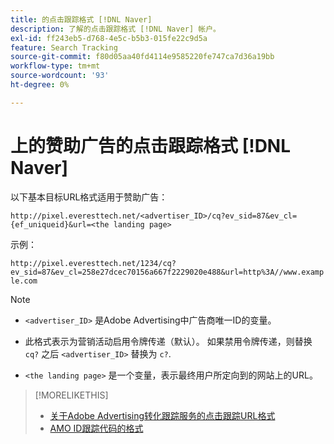 ```yaml
---
title: 的点击跟踪格式 [!DNL Naver]
description: 了解的点击跟踪格式 [!DNL Naver] 帐户。
exl-id: ff243eb5-d768-4e5c-b5b3-015fe22c9d5a
feature: Search Tracking
source-git-commit: f80d05aa40fd4114e9585220fe747ca7d36a19bb
workflow-type: tm+mt
source-wordcount: '93'
ht-degree: 0%

---
```


# 上的赞助广告的点击跟踪格式 [!DNL Naver]

以下基本目标URL格式适用于赞助广告：

`http://pixel.everesttech.net/<advertiser_ID>/cq?ev_sid=87&ev_cl={ef_uniqueid}&url=<the landing page>`

示例：

`http://pixel.everesttech.net/1234/cq?ev_sid=87&ev_cl=258e27dcec70156a667f2229020e488&url=http%3A//www.example.com`

>[!NOTE]
>
>* `<advertiser_ID>` 是Adobe Advertising中广告商唯一ID的变量。
>
>* 此格式表示为营销活动启用令牌传递（默认）。 如果禁用令牌传递，则替换 `cq?` 之后 `<advertiser_ID>` 替换为 `c?`.
>
* `<the landing page>` 是一个变量，表示最终用户所定向到的网站上的URL。

>[!MORELIKETHIS]
>
>* [关于Adobe Advertising转化跟踪服务的点击跟踪URL格式](formats-click-tracking-about.md)
>* [AMO ID跟踪代码的格式](skwcid-tracking-parameter.md)
